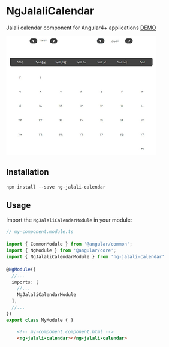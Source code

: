 # NgJalaliCalendar
Jalali calendar component for Angular4+ applications [DEMO](https://me-majidi.github.io/ng-jalali-calendar/)









![ng-jalali-calendar](https://raw.githubusercontent.com/me-majidi/ng-jalali-calendar/master/img-of-component.jpg)



## Installation
```shell
npm install --save ng-jalali-calendar
```


## Usage
Import the `NgJalaliCalendarModule` in your module:

```typescript
// my-component.module.ts

import { CommonModule } from '@angular/common';
import { NgModule } from '@angular/core';
import { NgJalaliCalendarModule } from 'ng-jalali-calendar'

@NgModule({
  //...
  imports: [
    //...
    NgJalaliCalendarModule
  ],
  //...
})
export class MyModule { }
```



```html
    <!-- my-component.component.html -->
    <ng-jalali-calendar></ng-jalali-calendar>
```

